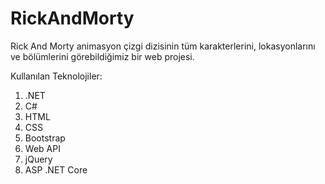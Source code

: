 # RickAndMorty
Rick And Morty animasyon çizgi dizisinin tüm karakterlerini, lokasyonlarını ve bölümlerini görebildiğimiz bir web projesi.

Kullanılan Teknolojiler:
1. .NET
2. C#
3. HTML
4. CSS
5. Bootstrap
6. Web API
7. jQuery
8. ASP .NET Core
